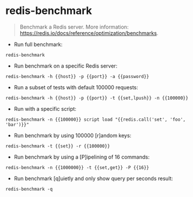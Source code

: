 # redis-benchmark

> Benchmark a Redis server.
> More information: <https://redis.io/docs/reference/optimization/benchmarks>.

- Run full benchmark:

`redis-benchmark`

- Run benchmark on a specific Redis server:

`redis-benchmark -h {{host}} -p {{port}} -a {{password}}`

- Run a subset of tests with default 100000 requests:

`redis-benchmark -h {{host}} -p {{port}} -t {{set,lpush}} -n {{100000}}`

- Run with a specific script:

`redis-benchmark -n {{100000}} script load "{{redis.call('set', 'foo', 'bar')}}"`

- Run benchmark by using 100000 [r]andom keys:

`redis-benchmark -t {{set}} -r {{100000}}`

- Run benchmark by using a [P]ipelining of 16 commands:

`redis-benchmark -n {{1000000}} -t {{set,get}} -P {{16}}`

- Run benchmark [q]uietly and only show query per seconds result:

`redis-benchmark -q`
